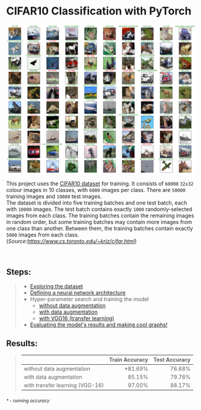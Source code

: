 # CIFAR10 Classification with PyTorch

![Cover](https://github.com/priyavrat-misra/cifar10/blob/master/visualizations/test_results_with_aug.png?raw=true "sample test results visualization")

This project uses the [CIFAR10 dataset](https://www.cs.toronto.edu/~kriz/cifar.html) for training. It consists of `60000` `32x32` colour images in 10 classes, with `6000` images per class. There are `50000` training images and `10000` test images. <br>
The dataset is divided into five training batches and one test batch, each with `10000` images. The test batch contains exactly `1000` randomly-selected images from each class. The training batches contain the remaining images in random order, but some training batches may contain more images from one class than another. Between them, the training batches contain exactly `5000` images from each class.
(_Source:https://www.cs.toronto.edu/~kriz/cifar.html_)

<br>

## Steps:
> * [Exploring the dataset](https://github.com/priyavrat-misra/cifar10/blob/master/data_exploration.ipynb "data_exploration.ipynb")
> * [Defining a neural network architecture](https://github.com/priyavrat-misra/cifar10/blob/master/network.py "network.py")
> * Hyper-parameter search and training the model
>    - [without data augmentation](https://github.com/priyavrat-misra/cifar10/blob/master/train.ipynb "train.ipynb")
>    - [with data augmentation](https://github.com/priyavrat-misra/cifar10/blob/master/train_with_aug.ipynb "train_with_aug.ipynb")
>    - [with VGG16 (transfer learning)](https://github.com/priyavrat-misra/cifar10/blob/master/train_with_vgg16.ipynb "train_with_vgg16.ipynb")
> * [Evaluating the model's results and making cool graphs!](https://github.com/priyavrat-misra/cifar10/blob/master/results.ipynb "results.ipynb")

## Results:
> || Train Accuracy | Test Accuracy |
> | :- | -: | -: |
> | without data augmentation | *81.69% | 76.68% | 
> | with data augmentation | 85.15% | 79.76% |
> | with transfer learning (VGG-16) | 97.00% | 88.17% |


_<sub>* - running accuracy</sub>_

<br>